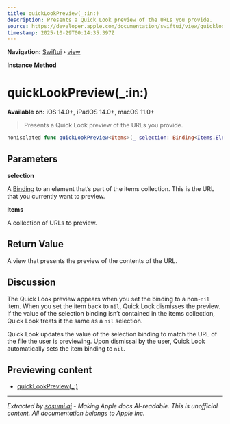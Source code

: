 ```yaml
---
title: quickLookPreview(_:in:)
description: Presents a Quick Look preview of the URLs you provide.
source: https://developer.apple.com/documentation/swiftui/view/quicklookpreview(_:in:)
timestamp: 2025-10-29T00:14:35.397Z
---
```


**Navigation:** [Swiftui](/documentation/swiftui) › [view](/documentation/swiftui/view)

**Instance Method**

# quickLookPreview(_:in:)

**Available on:** iOS 14.0+, iPadOS 14.0+, macOS 11.0+

> Presents a Quick Look preview of the URLs you provide.

```swift
nonisolated func quickLookPreview<Items>(_ selection: Binding<Items.Element?>, in items: Items) -> some View where Items : RandomAccessCollection, Items.Element == URL
```

## Parameters

**selection**

A [Binding](/documentation/SwiftUI/Binding) to an element that’s part of the items collection. This is the URL that you currently want to preview.



**items**

A collection of URLs to preview.



## Return Value

A view that presents the preview of the contents of the URL.

## Discussion

The Quick Look preview appears when you set the binding to a non-`nil` item. When you set the item back to `nil`, Quick Look dismisses the preview. If the value of the selection binding isn’t contained in the items collection, Quick Look treats it the same as a `nil` selection.

Quick Look updates the value of the selection binding to match the URL of the file the user is previewing. Upon dismissal by the user, Quick Look automatically sets the item binding to `nil`.

## Previewing content

- [quickLookPreview(_:)](/documentation/swiftui/view/quicklookpreview(_:))

---

*Extracted by [sosumi.ai](https://sosumi.ai) - Making Apple docs AI-readable.*
*This is unofficial content. All documentation belongs to Apple Inc.*
